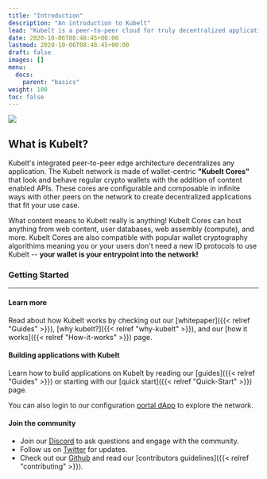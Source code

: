 ```yaml
---
title: "Introduction"
description: "An introduction to Kubelt"
lead: "Kubelt is a peer-to-peer cloud for truly decentralized applications."
date: 2020-10-06T08:48:45+00:00
lastmod: 2020-10-06T08:48:45+00:00
draft: false
images: []
menu:
  docs:
    parent: "basics"
weight: 100
toc: false
---
```


<img src="/images/kubelt-banner.gif" width="{{ .Width }}" height="{{ .Height }}">

## What is Kubelt?

Kubelt's integrated peer-to-peer edge architecture decentralizes any application. The Kubelt network is made of wallet-centric **"Kubelt Cores"** that look and behave regular crypto wallets with the addition of content enabled APIs. These cores are configurable and composable in infinite ways with other peers on the network to create decentralized applications that fit your use case.

What content means to Kubelt really is anything! Kubelt Cores can host anything from web content, user databases, web assembly (compute), and more. Kubelt Cores are also compatible with popular wallet cryptography algorithims meaning you or your users don't need a new ID protocols to use Kubelt -- **your wallet is your entrypoint into the network!**

### Getting Started

---

#### Learn more

Read about how Kubelt works by checking out our [whitepaper]({{< relref "Guides" >}}), [why kubelt?]({{< relref "why-kubelt" >}}), and our [how it works]({{< relref "How-it-works" >}}) page.

#### Building applications with Kubelt

Learn how to build applications on Kubelt by reading our [guides]({{< relref "Guides" >}}) or starting with our [quick start]({{< relref "Quick-Start" >}}) page.

You can also login to our configuration [portal dApp](https://app.kubelt.com) to explore the network.

#### Join the community

- Join our [Discord](https://discord.gg/UgwAsJf6C5) to ask questions and engage with the community.
- Follow us on [Twitter](https://twitter.com/kubeltcms) for updates.
- Check out our [Github](https://github.com/kubelt) and read our [contributors guidelines]({{< relref "contributing" >}}).
